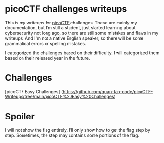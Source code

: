 # picoCTF challenges writeups
This is my writeups for [picoCTF](https://play.picoctf.org/practice) challenges. These are mainly my documentation, but I'm still a student, just started learning about cybersecurity not long ago, so there are still some mistakes and flaws in my writeups. And I'm not a native English speaker, so there will be some grammatical errors or spelling mistakes.

I categorized the challenges based on their difficulty. I will categorized them based on their released year in the future.

# Challenges

[picoCTF Easy Challenges] (https://github.com/quan-tap-code/picoCTF-Writeups/tree/main/picoCTF%20Easy%20Challenges)

# Spoiler

I will not show the flag entirely, I'll only show how to get the flag step by step. Sometimes, the step may contains some portions of the flag.
